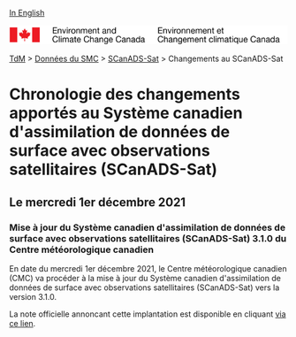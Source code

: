 [In English](changelog_caldas-sat_en.md)

![ECCC logo](../../img_eccc-logo.png)

[TdM](../../readme_fr.md) > [Données du SMC](../readme_fr.md) > [SCanADS-Sat](readme_caldas-sat_fr.md) > Changements au SCanADS-Sat

# Chronologie des changements apportés au Système canadien d'assimilation de données de surface avec observations satellitaires (SCanADS-Sat)

## Le mercredi 1er décembre 2021

### Mise à jour du Système canadien d'assimilation de données de surface avec observations satellitaires (SCanADS-Sat) 3.1.0 du Centre météorologique canadien

En date du mercredi 1er décembre 2021, le Centre météorologique canadien (CMC) va procéder à la mise à jour du Système canadien d'assimilation de données de surface avec observations satellitaires (SCanADS-Sat) vers la version 3.1.0.


La note officielle annoncant cette implantation est disponible en cliquant [via ce lien](https://dd.meteo.gc.ca/doc/genots/2021/11/26/NOCN03_CWAO_262118___50159).




